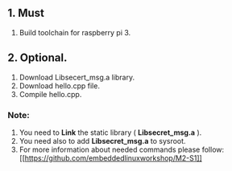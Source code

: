 



## 1. Must


1. Build toolchain for raspberry pi 3.


## 2. Optional.

1. Download Libsecert_msg.a library.
2. Download hello.cpp file.
3. Compile hello.cpp.

### Note: 
1. You need to **Link** the static library ( **Libsecret_msg.a** ).
2. You need also to add **Libsecret_msg.a** to sysroot.
3. For more information about needed commands please follow: [[https://github.com/embeddedlinuxworkshop/M2-S1]] 
